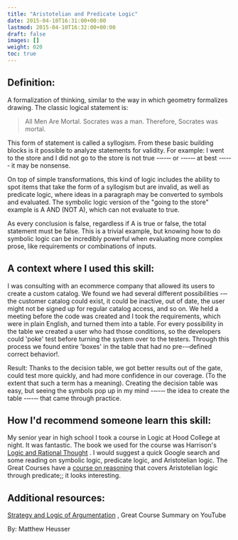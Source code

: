 ```yaml
---
title: "Aristotelian and Predicate Logic"
date: 2015-04-10T16:31:00+00:00
lastmod: 2015-04-10T16:32:00+00:00
draft: false
images: []
weight: 020
toc: true
---
```


## Definition:

A formalization of thinking, similar to the way in which geometry formalizes drawing.
The classic logical statement is:

> All Men Are Mortal.
> Socrates was a man.
> Therefore, Socrates was mortal.

This form of statement is called a syllogism.
From these basic building blocks is it possible to analyze statements for validity.
For example: I went to the store and I did not go to the store is not true -‐‑-‐‑ or -‐‑-‐‑ at best -‐‑-‐‑ it may be nonsense.

On top of simple transformations, this kind of logic includes the ability to spot items that take the form of a syllogism but are invalid, as well as predicate logic, where ideas in a paragraph may be converted to symbols and evaluated.
The symbolic logic version of the "going to the store" example is A AND (NOT A), which can not evaluate to true.

As every conclusion is false, regardless if A is true or false, the total statement must be false.
This is a trivial example, but knowing how to do symbolic logic can be incredibly powerful when evaluating more complex prose, like requirements or combinations of inputs.


## A context where I used this skill:

I was consulting with an ecommerce company that allowed its users to create a custom catalog.
We found we had several different possibilities -‐‑ the customer catalog could exist, it could be inactive, out of date, the user might not be signed up for regular catalog access, and so on.
We held a meeting before the code was created and I took the requirements, which were in plain English, and turned them into a table.
For every possibility in the table we created a user who had those conditions, so the developers could 'poke' test before turning the system over to the testers.
Through this process we found entire 'boxes' in the table that had no pre-‐‑defined correct behavior!.

Result: Thanks to the decision table, we got better results out of the gate, could test more quickly, and had more confidence in our coverage.
(To the extent that such a term has a meaning).
Creating the decision table was easy, but seeing the symbols pop up in my mind -‐‑-‐‑ the idea to create the table -‐‑-‐‑ that came through practice.

## How I'd recommend someone learn this skill:

My senior year in high school I took a course in Logic at Hood College at night.
It was fantastic.
The book we used for the course was Harrison's [Logic and Rational Thought](http://www.amazon.com/Logic-Rational-Thoughts-Frank-Harrison/dp/8189617230) .
I would suggest a quick Google search and some reading on symbolic logic, predicate logic, and Aristotelian logic.
The Great Courses have a [course on reasoning](http://www.thegreatcourses.com/courses/tools-of-thinking-understanding-the-world-through-experience-and-reason.html?cid=4413) that covers Aristotelian logic through predicate;; it looks interesting.


## Additional resources:

[Strategy and Logic of Argumentation](https://www.youtube.com/watch?v=pQQn66_Vtc4) , Great Course Summary on YouTube



By: Matthew Heusser

